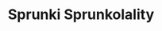 ---
slug: sprunki-sprunkolality
title: Sprunki Sprunkolality
description: "Sprunki Sprunkolality is an exciting online game. Play for free directly in your browser!"
icon: /images/popular_mods/Sprunki Sprunkolality.png
url: https://wowtbc.net/sprunkin/sprunkolality/index.html
previewImage: /images/popular_mods/Sprunki Sprunkolality.png
type: popular mods

# SEO配置
seo:
  title: "Sprunki Sprunkolality - Play Free Online Game | Fun Browser Games"
  description: "Sprunki Sprunkolality - Play this fun online game for free in your browser. No download required!"
  ogImage: "/images/popular_mods/Sprunki Sprunkolality.png"
  keywords: "sprunki-sprunkolality, online game, browser game, free game, popular mods game, play online"

videoUrls:
  - https://www.youtube.com/embed/example1
  - https://www.youtube.com/embed/example2

whyPlay:
  title: "Why Play Sprunki Sprunkolality?"
  items:
    - "Immersive Gameplay: Sprunki Sprunkolality offers an engaging and immersive gaming experience that will keep you entertained for hours"
    - "Challenging Levels: Test your skills with increasingly difficult challenges and obstacles"
    - "Beautiful Graphics: Enjoy stunning visuals and smooth animations that bring the game world to life"
    - "Regular Updates: New content and features are added regularly to keep the game fresh and exciting"
    - "Free to Play: Experience all the fun without spending a penny"
    - "Community Features: Connect with other players, share strategies, and compete for high scores"
    - "Cross-Platform: Play on any device with a web browser, no downloads required"

features:
  title: "Key Features of Sprunki Sprunkolality"
  image: "/images/popular_mods/Sprunki Sprunkolality.png"
  items:
    - "Intuitive Controls: Easy to learn controls make Sprunki Sprunkolality accessible for players of all skill levels"
    - "Multiple Game Modes: Enjoy various gameplay options that provide different challenges and experiences"
    - "Character Customization: Personalize your gaming experience with unique characters and items"
    - "Achievement System: Complete special tasks to earn rewards and recognition"
    - "Leaderboards: Compete with players worldwide and see who can achieve the highest scores"

characteristics:
  title: "Game Characteristics"
  image: "/images/popular_mods/Sprunki Sprunkolality.png"
  items:
    - "Genre: Popular mods game with elements of strategy and skill"
    - "Difficulty: Suitable for both casual gamers and those seeking a challenge"
    - "Play Time: Quick sessions or extended gameplay, depending on your preference"
    - "Art Style: Vibrant and engaging visuals that enhance the gaming experience"
    - "Sound Design: Immersive audio that complements the gameplay perfectly"

info: "Sprunki Sprunkolality is an exciting online game that offers players a unique and engaging gaming experience. With its intuitive controls, stunning visuals, and challenging gameplay, Sprunki Sprunkolality provides hours of entertainment for players of all ages and skill levels. Whether you're looking for a quick gaming session during a break or an extended play session, Sprunki Sprunkolality delivers an immersive experience that will keep you coming back for more. The game features multiple levels of increasing difficulty, ensuring that players are constantly challenged as they progress. With regular updates adding new content and features, Sprunki Sprunkolality remains fresh and exciting, providing endless entertainment options for its growing community of players."

howToPlayIntro: "Welcome to Sprunki Sprunkolality! This guide will walk you through the basics and help you master the game. Whether you're a beginner or looking to improve your skills, these tips and instructions will enhance your gaming experience."

howToPlaySteps:
  - title: "Getting Started"
    description: "Begin your Sprunki Sprunkolality adventure by familiarizing yourself with the controls. Use your keyboard or mouse to navigate through the game interface. The tutorial will guide you through the basic mechanics and help you understand the objectives."
  - title: "Understanding the Objectives"
    description: "In Sprunki Sprunkolality, your main goal is to progress through levels by completing specific objectives. Each level presents unique challenges that require different strategies and approaches."
  - title: "Mastering the Controls"
    description: "Practice using the controls to improve your precision and reaction time. Sprunki Sprunkolality requires quick reflexes and strategic thinking to overcome obstacles and defeat opponents."
  - title: "Utilizing Power-ups"
    description: "Collect power-ups throughout the game to enhance your abilities and overcome difficult challenges. Each power-up offers unique advantages that can be crucial for success."
  - title: "Developing Strategies"
    description: "As you progress in Sprunki Sprunkolality, develop effective strategies for different scenarios. Analyze patterns, anticipate challenges, and adapt your approach to maximize your performance."

faq:
  title: "Frequently Asked Questions about Sprunki Sprunkolality"
  items:
    - question: "Is Sprunki Sprunkolality free to play?"
      answer: "Yes, Sprunki Sprunkolality is completely free to play directly in your web browser. No downloads or purchases are required to enjoy the full game experience."
    - question: "Can I play Sprunki Sprunkolality on mobile devices?"
      answer: "Yes, Sprunki Sprunkolality is optimized for both desktop and mobile play. You can enjoy the game on any device with a web browser and internet connection."
    - question: "Are there any in-game purchases?"
      answer: "While Sprunki Sprunkolality is free to play, there may be optional in-game purchases available for cosmetic items or additional features that don't affect core gameplay."
    - question: "How often is Sprunki Sprunkolality updated?"
      answer: "The developers regularly update Sprunki Sprunkolality with new content, features, and improvements based on player feedback and game performance."
    - question: "Can I play Sprunki Sprunkolality offline?"
      answer: "Currently, Sprunki Sprunkolality requires an internet connection to play as it's a browser-based online game."
    - question: "Is Sprunki Sprunkolality suitable for children?"
      answer: "Yes, Sprunki Sprunkolality is designed to be family-friendly and suitable for players of all ages."
    - question: "How do I report bugs or issues?"
      answer: "If you encounter any problems while playing Sprunki Sprunkolality, you can report them through the game's support page or contact the developers directly through their website."
    - question: "Still Have Questions?"
      answer: "If you have additional questions about Sprunki Sprunkolality that aren't covered in this FAQ, please visit our support center or contact our customer service team for assistance."
---